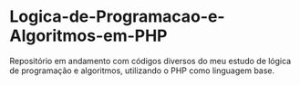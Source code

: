 # Logica-de-Programacao-e-Algoritmos-em-PHP
 Repositório em andamento com códigos diversos do meu estudo de lógica de programação e algoritmos, utilizando o PHP como linguagem base.
